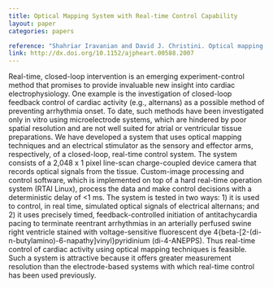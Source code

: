 ```yaml
---
title: Optical Mapping System with Real-time Control Capability
layout: paper
categories: papers

reference: "Shahriar Iravanian and David J. Christini. Optical mapping system with real-time control capability (2007) Am J Physiol Heart Circ Physiol, 293 (4): H2605-H2611."
link: http://dx.doi.org/10.1152/ajpheart.00588.2007
---
```


Real-time, closed-loop intervention is an emerging experiment-control method that promises to provide invaluable new insight into cardiac electrophysiology. One example is the investigation of closed-loop feedback control of cardiac activity (e.g., alternans) as a possible method of preventing arrhythmia onset. To date, such methods have been investigated only in vitro using microelectrode systems, which are hindered by poor spatial resolution and are not well suited for atrial or ventricular tissue preparations. We have developed a system that uses optical mapping techniques and an electrical stimulator as the sensory and effector arms, respectively, of a closed-loop, real-time control system. The system consists of a 2,048 x 1 pixel line-scan charge-coupled device camera that records optical signals from the tissue. Custom-image processing and control software, which is implemented on top of a hard real-time operation system (RTAI Linux), process the data and make control decisions with a deterministic delay of <1 ms. The system is tested in two ways: 1) it is used to control, in real time, simulated optical signals of electrical alternans; and 2) it uses precisely timed, feedback-controlled initiation of antitachycardia pacing to terminate reentrant arrhythmias in an arterially perfused swine right ventricle stained with voltage-sensitive fluorescent dye 4{beta-[2-(di-n-butylamino)-6-napathy]vinyl}pyridinium (di-4-ANEPPS). Thus real-time control of cardiac activity using optical mapping techniques is feasible. Such a system is attractive because it offers greater measurement resolution than the electrode-based systems with which real-time control has been used previously.
